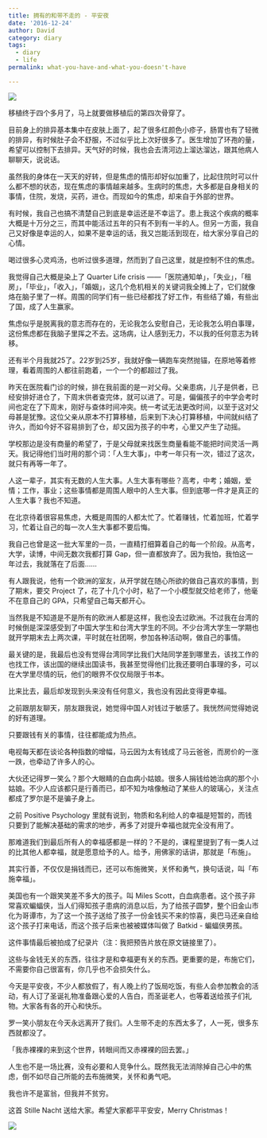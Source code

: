 ```yaml
---
title: 拥有的和带不走的 - 平安夜
date: '2016-12-24'
author: David
category: diary
tags:
  - diary
  - life
permalink: what-you-have-and-what-you-doesn't-have

---
```


![](/blog/images/wp_weixin_public/拥有的和带不走的.jpg)

<!-- more -->

移植终于四个多月了，马上就要做移植后的第四次骨穿了。

目前身上的排异基本集中在皮肤上面了，起了很多红颜色小疹子，肠胃也有了轻微的排异，有时候肚子会不舒服，不过似乎比上次好很多了。医生增加了环孢的量，希望可以控制下去排异。天气好的时候，我也会去清河边上溜达溜达，跟其他病人聊聊天，说说话。

虽然我的身体在一天天的好转，但是焦虑的情形却好似加重了，比起住院时可以什么都不想的状态，现在焦虑的事情越来越多。生病时的焦虑，大多都是自身相关的事情，住院，发烧，买药，进仓。而现如今的焦虑，却来自于外部的世界。

有时候，我自己也搞不清楚自己到底是幸运还是不幸运了。患上我这个疾病的概率大概是十万分之三，而其中能活过五年的只有不到有一半的人。但另一方面，我自己又好像是幸运的人，如果不是幸运的话，我又岂能活到现在，给大家分享自己的心情。

喝过很多心灵鸡汤，也听过很多道理，然而到了自己这里，就是控制不住的焦虑。

我觉得自己大概是染上了 Quarter Life crisis ——「医院通知单」，「失业」，「租房」，「毕业」，「收入」，「婚姻」，这几个危机相关的关键词我全摊上了，它们就像烙在脑子里了一样。周围的同学们有一些已经都找了好工作，有些结了婚，有些出了国，成了人生赢家。

焦虑似乎是脱离我的意志而存在的，无论我怎么安慰自己，无论我怎么明白事理，这份焦虑都在我脑子里挥之不去。这场病，让人感到无力，不以我的任何意志为转移。

还有半个月我就25了。22岁到25岁，我就好像一辆跑车突然抛锚，在原地等着修理，看着周围的人都往前跑着，一个一个的都超过了我。

昨天在医院看门诊的时候，排在我前面的是一对父母。父亲患病，儿子是供者，已经安排好进仓了，下周末供者查完体，就可以进了。可是，偏偏孩子的中学会考时间也定在了下周末，刚好与查体时间冲突。统一考试无法更改时间，以至于这对父母甚是犹豫。这位父亲从原本不打算移植，后来到下决心打算移植，中间就纠结了许久，而如今好不容易排到了仓，却又因为孩子的中考，心里又产生了动摇。

学校那边是没有商量的希望了，于是父母就来找医生商量看能不能把时间灵活一两天。我记得他们当时用的那个词：「人生大事」，中考一年只有一次，错过了这次，就只有再等一年了。

人这一辈子，其实有无数的人生大事。人生大事有哪些？高考，中考；婚姻，爱情；工作，事业；这些事情都是周围人眼中的人生大事。但到底哪一件才是真正的人生大事？我也不知道。

在北京待着很容易焦虑，大概是周围的人都太忙了。忙着赚钱，忙着加班，忙着学习，忙着让自己的每一次人生大事都不要后悔。

我自己也曾是这一批大军里的一员，一直精打细算着自己的每一个阶段。从高考，大学，读博，中间无数次我都打算 Gap，但一直都放弃了。因为我怕，我怕这一年过去，我就落在了后面……

有人跟我说，他有一个欧洲的室友，从开学就在随心所欲的做自己喜欢的事情，到了期末，要交 Project 了，花了十几个小时，粘了一个小模型就交给老师了，他毫不在意自己的 GPA，只希望自己每天都开心。

当然我是不知道是不是所有的欧洲人都是这样，我也没去过欧洲。不过我在台湾的时候倒是深深感受到了中国大学生和台湾大学生的不同。不少台湾大学生一学期也就开学期末去上两次课，平时就在社团啊，参加各种活动啊，做自己的事情。

最关键的是，我最后也没有觉得台湾同学比我们大陆同学差到哪里去，该找工作的也找工作，该出国的继续出国读书，我甚至觉得他们比我还要明白事理的多，可以在大学里尽情的玩，他们的眼界不仅仅局限于书本。

比来比去，最后却发现到头来没有任何意义，我也没有因此变得更幸福。



之前跟朋友聊天，朋友跟我说，她觉得中国人对钱过于敏感了。我恍然间觉得她说的好有道理。

只要跟钱有关的事情，往往都能成为热点。

电视每天都在谈论各种指数的增幅，马云因为太有钱成了马云爸爸，而房价的一涨一跌，也牵动了许多人的心。

大伙还记得罗一笑么？那个大眼睛的白血病小姑娘。很多人捐钱给她治病的那个小姑娘。不少人应该都只是行善而已，却不知为啥像触动了某些人的玻璃心，关注点都成了罗尔是不是骗子身上。

之前 Positive Psychology 里就有说到，物质和名利给人的幸福是短暂的，而钱只要到了能解决基础的需求的地步，再多了对提升幸福也就完全没有用了。

那难道我们到最后所有人的幸福感都是一样的？不是的，课程里提到了有一类人过的比其他人都幸福，就是愿意给予的人。给予，用佛家的话讲，那就是「布施」。

其实行善，不仅仅是捐钱而已，还可以布施微笑，关怀和勇气，换句话说，叫「布施幸福」。

美国也有一个跟笑笑差不多大的孩子。叫 Miles Scott，白血病患者。这个孩子非常喜欢蝙蝠侠，当人们得知孩子患病的消息以后，为了给孩子圆梦，整个旧金山市化为哥谭市，为了这一个孩子送给了孩子一份金钱买不来的惊喜，奥巴马还亲自给这个孩子打来电话，而这个孩子后来也被被媒体叫做了 Batkid - 蝙蝠侠男孩。

这件事情最后被拍成了纪录片（注：我把预告片放在原文链接里了）。

这些与金钱无关的东西，往往才是和幸福更有关的东西。更重要的是，布施它们，不需要你自己很富有，你几乎也不会损失什么。



今天是平安夜，不少人都放假了，有人晚上约了饭局吃饭，有些人会参加教会的活动，有人订了圣诞礼物准备跟心爱的人告白，而圣诞老人，也等着送给孩子们礼物。大家各有各的开心和快乐。

罗一笑小朋友在今天永远离开了我们。人生带不走的东西太多了，人一死，很多东西就都没了。

「我赤裸裸的来到这个世界，转眼间而又赤裸裸的回去罢。」

人生也不是一场比赛，没有必要和人竞争什么。既然我无法消除掉自己心中的焦虑，倒不如尽自己所能的去布施微笑，关怀和勇气吧。

我也许不是富翁，但我并不贫穷。

这首 Stille Nacht 送给大家。希望大家都平平安安，Merry Christmas！

![](/blog/images/wp_weixin_public/Chirstmas_Apple.jpg)
